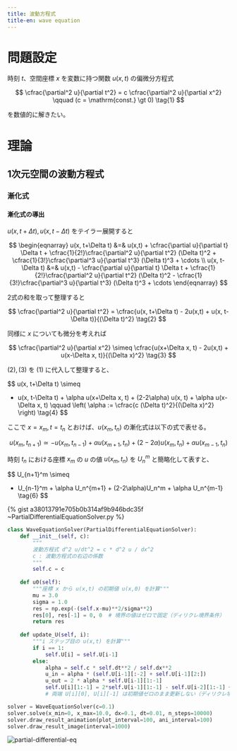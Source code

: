 ```yaml
---
title: 波動方程式
title-en: wave equation
---
```

# 問題設定

時刻 $t$、空間座標 $x$ を変数に持つ関数 $u(x,t)$ の偏微分方程式

$$
\cfrac{\partial^2 u}{\partial t^2} = c \cfrac{\partial^2 u}{\partial x^2}
\qquad (c = \mathrm{const.} \gt 0)
\tag{1}
$$

を数値的に解きたい。


# 理論

## 1次元空間の波動方程式

### 漸化式

#### 漸化式の導出

$u(x, t+\Delta t), u(x, t-\Delta t)$ をテイラー展開すると

$$
\begin{eqnarray}
    u(x, t+\Delta t) &=&
    u(x,t) + \cfrac{\partial u}{\partial t} \Delta t
    + \cfrac{1}{2!}\cfrac{\partial^2 u}{\partial t^2} (\Delta t)^2
    + \cfrac{1}{3!}\cfrac{\partial^3 u}{\partial t^3} (\Delta t)^3
    + \cdots
    \\
    u(x, t-\Delta t) &=& u(x,t) - \cfrac{\partial u}{\partial t} \Delta t
    + \cfrac{1}{2!}\cfrac{\partial^2 u}{\partial t^2} (\Delta t)^2
    - \cfrac{1}{3!}\cfrac{\partial^3 u}{\partial t^3} (\Delta t)^3
    + \cdots
\end{eqnarray}
$$

2式の和を取って整理すると

$$
\cfrac{\partial^2 u}{\partial t^2} = \cfrac{u(x, t+\Delta t) - 2u(x,t) + u(x, t-\Delta t)}{(\Delta t)^2}
\tag{2}
$$

同様に $x$ についても微分を考えれば

$$
\cfrac{\partial^2 u}{\partial x^2}
\simeq
\cfrac{u(x+\Delta x, t) - 2u(x,t) + u(x-\Delta x, t)}{(\Delta x)^2}
\tag{3}
$$

$(2),(3)$ を $(1)$ に代入して整理すると、

$$
u(x, t+\Delta t)
\simeq
- u(x, t-\Delta t) +
\alpha u(x+\Delta x, t) +
(2-2\alpha) u(x, t) +
\alpha u(x-\Delta x, t)
\qquad \left( \alpha := \cfrac{c (\Delta t)^2}{(\Delta x)^2} \right)
\tag{4}
$$

ここで $x=x_m,\,t=t_n$ とおけば、$u(x_m, t_n)$ の漸化式は以下の式で表せる。

$$
u(x_m, t_{n+1})
\simeq
-u(x_m, t_{n-1}) +
\alpha u(x_{m+1},t_n) +
(2-2\alpha) u(x_m,t_n) +
\alpha u(x_{m-1},t_n)
\tag{5}
$$

時刻 $t_n$ における座標 $x_m$ の $u$ の値 $u(x_m, t_n)$ を $U_n^m$ と簡略化して表すと、

$$
U_{n+1}^m
\simeq
- U_{n-1}^m +
\alpha U_n^{m+1} +
(2-2\alpha)U_n^m +
\alpha U_n^{m-1}
\tag{6}
$$


{% gist a38013791e705b0b314af9b946bdc35f ~PartialDifferentialEquationSolver.py %}

```python
class WaveEquationSolver(PartialDifferentialEquationSolver):
    def __init__(self, c):
        """
        波動方程式 d^2 u/dt^2 = c * d^2 u / dx^2
        c : 波動方程式の右辺の係数
        """
        self.c = c
    
    def u0(self):
        """座標 x から u(x,t) の初期値 u(x,0) を計算"""
        mu = 3.0
        sigma = 1.0
        res = np.exp(-(self.x-mu)**2/sigma**2)
        res[0], res[-1] = 0, 0  # 境界の値はゼロで固定（ディリクレ境界条件）
        return res
    
    def update_U(self, i):
        """i ステップ目の u(x,t) を計算"""
        if i == 1:
            self.U[i] = self.U[i-1]
        else:
            alpha = self.c * self.dt**2 / self.dx**2
            u_in = alpha * (self.U[i-1][:-2] + self.U[i-1][2:])
            u_out = 2 * alpha * self.U[i-1][1:-1]
            self.U[i][1:-1] = 2*self.U[i-1][1:-1] - self.U[i-2][1:-1] + u_in - u_out
            # 両端 U[i][0], U[i][-1] は初期値ゼロのまま更新しない（ディリクレ境界条件）

solver = WaveEquationSolver(c=0.1)
solver.solve(x_min=0, x_max=10.0, dx=0.1, dt=0.01, n_steps=10000)
solver.draw_result_animation(plot_interval=100, ani_interval=100)
solver.draw_result_image(interval=1000)
```

![partial-differential-eq](https://gist.github.com/assets/13412823/fbcdcf63-223b-489f-b7e3-7b93f98ae547)
